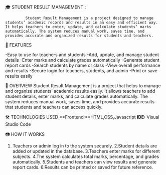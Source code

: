 🎓 STUDENT RESULT MANAGEMENT :

             Student Result Management is a project designed to manage students’ academic records and results in an easy and efficient way. It helps teachers to enter, update, and calculate students’ marks automatically. The system reduces manual work, saves time, and provides accurate and organized results for students and teachers.

🚀 FEATURES

-Easy to use for teachers and students
-Add, update, and manage student details
-Enter marks and calculate grades automatically
-Generate student report cards
-Search students by name or class
-View overall performance and results
-Secure login for teachers, students, and admin
-Print or save results easily

🧠 OVERVIEW
        Student Result Management is a project that helps to manage and organize students’ academic results easily. It allows teachers to add student details, enter marks, and calculate grades automatically. The system reduces manual work, saves time, and provides accurate results that students and teachers can access quickly.

🛠️ TECHNOLOGIES USED
**Frontend:**HTML,CSS,Javascript
**IDE:** Visual Studio Code

📷 HOW IT WORKS
1. Teachers or admin log in to the system securely.
2.Student details are added or updated in the database.
3.Teachers enter marks for different subjects.
4.The system calculates total marks, percentage, and grades automatically.
5.Students and teachers can view results and generate report cards.
6.Results can be printed or saved for future reference.
